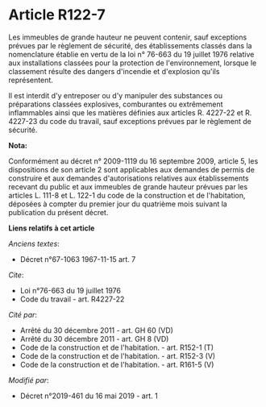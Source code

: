 # Article R122-7

Les immeubles de grande hauteur ne peuvent contenir, sauf exceptions prévues par le règlement de sécurité, des établissements
classés dans la nomenclature établie en vertu de la loi n° 76-663 du 19 juillet 1976 relative aux installations classées pour
la protection de l'environnement, lorsque le classement résulte des dangers d'incendie et d'explosion qu'ils représentent. 

Il est interdit d'y entreposer ou d'y manipuler des substances ou préparations classées explosives, comburantes ou
extrêmement inflammables ainsi que les matières définies aux articles R. 4227-22 et R. 4227-23 du code du travail, sauf
exceptions prévues par le règlement de sécurité.

**Nota:**

Conformément au décret n° 2009-1119 du 16 septembre 2009, article 5, les dispositions de son article 2 sont applicables aux
demandes de permis de construire et aux demandes d'autorisations relatives aux établissements recevant du public et aux
immeubles de grande hauteur prévues par les articles L. 111-8 et L. 122-1 du code de la construction et de l'habitation,
déposées à compter du premier jour du quatrième mois suivant la publication du présent décret.

**Liens relatifs à cet article**

_Anciens textes_:

  - Décret n°67-1063 1967-11-15 art. 7

_Cite_:

  - Loi n°76-663 du 19 juillet 1976
  - Code du travail - art. R4227-22

_Cité par_:

  - Arrêté du 30 décembre 2011 - art. GH 60 (VD)
  - Arrêté du 30 décembre 2011 - art. GH 8 (VD)
  - Code de la construction et de l'habitation. - art. R152-1 (T)
  - Code de la construction et de l'habitation. - art. R152-3 (V)
  - Code de la construction et de l'habitation. - art. R161-5 (V)

_Modifié par_:

  - Décret n°2019-461 du 16 mai 2019 - art. 1

